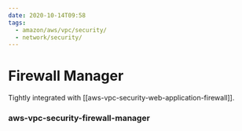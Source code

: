 ```yaml
---
date: 2020-10-14T09:58
tags:
  - amazon/aws/vpc/security/
  - network/security/
---
```



# Firewall Manager




Tightly integrated with [[aws-vpc-security-web-application-firewall]].




### aws-vpc-security-firewall-manager